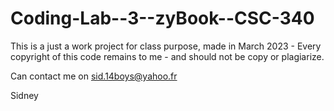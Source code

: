 # Coding-Lab--3--zyBook--CSC-340

This is a just a work project for class purpose, made in March 2023 -
Every copyright of this code remains to me - 
and should not be copy or plagiarize.

Can contact me on sid.14boys@yahoo.fr

Sidney
